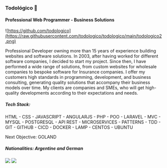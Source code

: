 ### Todológico 🌱
#### Professional Web Programmer - Business Solutions
![https://github.com/todologico](https://raw.githubusercontent.com/todologico/todologico/main/todologico2.png)

Professional Developer owning more than 15 years of experience building websites and software solutions. In 2003, after having worked for different software companies, I decided to start my project. Since then, I have performed a wide range of solutions, from custom websites for wholesale companies to bespoke software for Insurance companies. I offer my customers high standards in programming, development, and business consulting, generating quality solutions that accompany their business models over time. My clients are companies and SMEs, who will get high-quality developments according to their expectations and needs.

##### Tech Stack:
HTML - CSS - JAVASCRIPT - ANGULARJS - PHP - POO - LARAVEL - MVC - MYSQL - POSTGRESQL - API REST - MICROSERVICES - PATTERNS - TDD - GIT - GITHUB - CICD - DOCKER - LAMP - CENTOS - UBUNTU

Next Objective: GOLAND

##### Nationalities: Argentine and German

[<img src="https://img.shields.io/badge/LinkedIn-0077B5?style=for-the-badge&logo=linkedin&logoColor=white" height="30"/>](https://www.linkedin.com/in/arturo-diehl-018986255/)  [<img src="https://img.shields.io/badge/Web-todologico.com-14a1f0?style=for-the-badge&logo=dev.to&logoColor=white&labelColor=101010" height="30"/>](https://www.todologico.com/)

<!--
**todologico/todologico** is a ✨ _special_ ✨ repository because its `README.md` (this file) appears on your GitHub profile.

Here are some ideas to get you started:

- 🔭 I’m currently working on ...
- 🌱 I’m currently learning ...
- 👯 I’m looking to collaborate on ...
- 🤔 I’m looking for help with ...
- 💬 Ask me about ...
- 📫 How to reach me: ...
- 😄 Pronouns: ...
- ⚡ Fun fact: ...
-->
